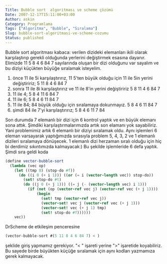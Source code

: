 ```yaml
---
Title: Bubble sort  algoritması ve scheme çözümü
Date: 2007-12-17T15:11:00+03:00
Author: askin
Category: Programlama
Tags: ["Algoritma", "Bubble", "Sıralama"]
Slug: bubble-sort-algoritmasi-ve-scheme-cozumu
Status: published
---
```


Bubble sort algoritması kabaca: verilen dizideki elemanları ikili olarak karşılaştırıp gerekli olduğunda yerlerini değiştirmek esasına dayanır. Elimizde 11 5 8 4 6 84 7 sayılarında oluşan bir dizi olduğunu var sayalım ve bu diziyi küçükten büyüğe sıralamak isteyelim.

1.  önce 11 ile 5i karşılaştırırız, 11 5'ten büyük olduğu için 11 ile 5in yerini değiştiririz; 5 11 8 4 6 84 7
2.  sonra 11 ile 8i karşılaştırırız ve 11 ile 8'in yerini değiştiririz 5 8 11 4 6 84 7
3.  11 ile 4; 5 8 4 11 6 84 7
4.  11 ile 6; 5 8 4 6 11 84 7
5.  11 ile 84; 84 büyük olduğu için sıralamaya dokunmayız. 5 8 4 6 11 84 7
6.  şimdi 84 ile 7'yi karşılaştırırız; 5 8 4 6 11 7 84

Son durumda 7 elemanlı bir dizi için 6 kontrol yaptık ve en büyük elemanı sona attık. Şimdiki karşılaştırmalarımızda artık son elamanı yok sayabiliriz. Yani problemimiz artık 6 elemanlı bir diziyi sıralamak oldu. Aynı işlemleri 6 eleman varsayarak yaptığımızda sırasıyla problem 5, 4, 3, 2 ve 1 elemanlı dizileri sıralamaya dönüşecek. 1 elemanlı dizi herzaman sıralı olduğu için hiç bi derdimiz sıkıntımızda kalmayacak:) Bu şekilde işlemleride 6 defa yaptık.  
Şimdi sıra geldi koda

```scheme
(define vector-bubble-sort 
  (lambda (vec op)
    (let ((tmp 0) (stop-do #f))
      (do ((i 0 (+ i 1))) ((or (= i (vector-length vec)) stop-do))
        (set! stop-do #t)
        (do ((j 0 (+ j 1))) ((= j (- (vector-length vec) i 1)))
          (if (not (op (vector-ref vec j) (vector-ref vec (+ j 1))))
              (begin 
                (set! tmp (vector-ref vec j))
                (vector-set! vec j (vector-ref vec (+ j 1)))
                (vector-set! vec (+ j 1) tmp)
                (set! stop-do #f))))))
    vec))
```

DrScheme de etkileşim penceresine

```scheme
(vector-bubble-sort #(5 11 8 4 6 84 7) < )
```

şeklide giriş yapmamız gerekiyor. "&lt; " işareti yerine "&gt;" işaretide koyabiliriz. Bu sayede birde büyükten küçüğe sıralamak için aynı kodları yazmamıza gerek kalmayacak.
